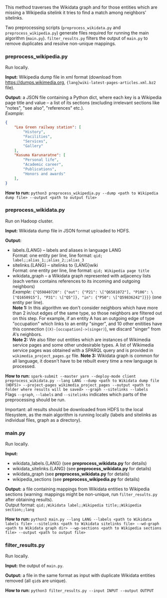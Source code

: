 This method traverses the Wikidata graph and for those entities which are missing a Wikipedia sitelink it tries to find a match among neighbors' sitelinks.

Two preprocessing scripts (`preprocess_wikidata.py` and `preprocess_wikipedia.py`) generate files required for running the main algorithm (`main.py`). `filter_results.py` filters the output of `main.py` to remove duplicates and resolve non-unique mappings. 

### preprocess_wikipedia.py
Run locally. 

**Input:** Wikipedia dump file in xml format (download from https://dumps.wikimedia.org, `{lang}wiki-latest-pages-articles.xml.bz2` file).

**Output:** a JSON file containing a Python dict, where each key is a Wikipedia page title and value – a list of its sections (excluding irrelevant sections like "notes", "see also", "references" etc.).  
*Example*:  
```json
{
    "Lea Green railway station": [
        "History",
        "Facilities",
        "Services",
        "Gallery"
    ],
    "Kusuma Karunaratne": [
        "Personal life",
        "Academic career",
        "Publications",
        "Honors and awards"
    ],
}
```

**How to run:** `python3 preprocess_wikipedia.py --dump <path to Wikipedia dump file> --output <path to output file>`

### preprocess_wikidata.py
Run on Hadoop cluster.

**Input:** Wikidata dump file in JSON format uploaded to HDFS.

**Output:** 
* labels.{LANG} – labels and aliases in language LANG  
Format: one entity per line, line format: `qid; label;;alias_1;;alias_2;;alias_3` 
* sitelinks.{LANG} – sitelinks to {LANG}wiki  
Format: one entity per line, line format: `qid; Wikipedia page title` 
* wikidata_graph – a Wikidata graph represented with adjacency lists (each vertex contains references to its incoming and outgoing neighbors)  
*Example:* `{"Q59840720": {"out": {"P21": \["Q6581072"], "P106": \["Q1650915"], "P31": \["Q5"]}, "in": {"P50": \["Q59836242"]}}}` (one entity per line).  
**Note 1:** In this algorithm we don't consider neighbors which have more than 2 in/out edges of the same type, so those neighbors are filtered out on this step. For example, if an entity A has an outgoing edge of type "occupation" which links to an entity "singer", and 10 other enitities have this connection (`(X)-[occupation]->(singer)`), we discard "singer" from A's neighbors.  
**Note 2:** We also filter out entities which are instances of Wikimedia service pages and some other undesirable types. A list of Wikimedia service pages was obtained with a SPARQL query and is provided in `wikimedia_project_pages.gz` file.
**Note 3:** Wikidata graph is common for all language, it doesn't have to be rebuilt every time a new language is processed.

**How to run:** `spark-submit --master yarn --deploy-mode client preprocess_wikidata.py --lang LANG --dump <path to Wikidata dump file (HDFS)> --project-pages wikimedia_project_pages --output <path to folder where results will be saved> --graph --sitelinks --labels`  
Flags `--graph`, `--labels` and `--sitelinks` indicates which parts of the preprocessing should be run.

Important: all results should be downloaded from HDFS to the local filesystem, as the main algorithm is running locally (labels and sitelinks as individual files, graph as a directory).

### main.py
Run locally.

**Input:** 
* wikidata_labels.{LANG} (see **preprocess_wikidata.py** for details)
* wikidata_sitelinks.{LANG} (see **preprocess_wikidata.py** for details)
* wikidata_graph (see **preprocess_wikidata.py** for details)
* wikipedia_sections (see **preprocess_wikipedia.py** for details)

**Output:** a file containing mappings from Wikidata entities to Wikipedia sections (warning: mappings might be non-unique, run `filter_results.py` after obtaining results).  
Output format: `qid;;Wikidata label;;Wikipedia title;;Wikipedia section;;lang`

**How to run:** `python3 main.py --lang LANG --labels <path to Wikidata labels file> --sitelinks <path to Wikidata sitelinks file> --wd-graph <path to Wikidata graph dir> --wp-sections <path to Wikipedia sections file> --output <path to output file>`

### filter_results.py
Run locally.

**Input:** the output of `main.py`.

**Output:** a file in the same format as input with duplicate Wikidata entities removed (all `qid`s are unique).

**How to run:** `python3 filter_results.py --input INPUT --output OUTPUT`

